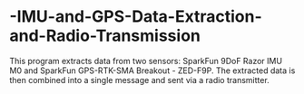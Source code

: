 # -IMU-and-GPS-Data-Extraction-and-Radio-Transmission
This program extracts data from two sensors: SparkFun 9DoF Razor IMU M0 and SparkFun GPS-RTK-SMA Breakout - ZED-F9P. The extracted data is then combined into a single message and sent via a radio transmitter.
